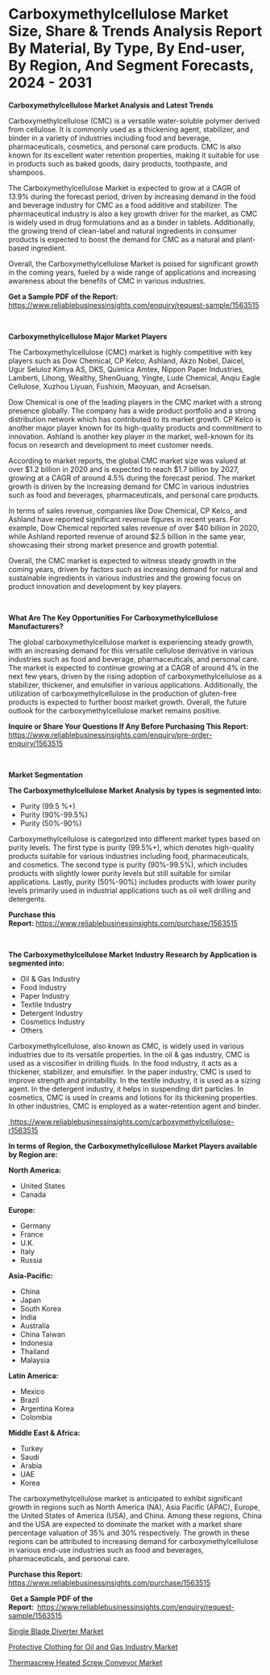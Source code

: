 <p><h1>Carboxymethylcellulose Market Size, Share & Trends Analysis Report By Material, By Type, By End-user, By Region, And Segment Forecasts, 2024 - 2031</h1></p><p><strong>Carboxymethylcellulose Market Analysis and Latest Trends</strong></p>
<p><p>Carboxymethylcellulose (CMC) is a versatile water-soluble polymer derived from cellulose. It is commonly used as a thickening agent, stabilizer, and binder in a variety of industries including food and beverage, pharmaceuticals, cosmetics, and personal care products. CMC is also known for its excellent water retention properties, making it suitable for use in products such as baked goods, dairy products, toothpaste, and shampoos.</p><p>The Carboxymethylcellulose Market is expected to grow at a CAGR of 13.9% during the forecast period, driven by increasing demand in the food and beverage industry for CMC as a food additive and stabilizer. The pharmaceutical industry is also a key growth driver for the market, as CMC is widely used in drug formulations and as a binder in tablets. Additionally, the growing trend of clean-label and natural ingredients in consumer products is expected to boost the demand for CMC as a natural and plant-based ingredient.</p><p>Overall, the Carboxymethylcellulose Market is poised for significant growth in the coming years, fueled by a wide range of applications and increasing awareness about the benefits of CMC in various industries.</p></p>
<p><strong>Get a Sample PDF of the Report:&nbsp;</strong> <a href="https://www.reliablebusinessinsights.com/enquiry/request-sample/1563515">https://www.reliablebusinessinsights.com/enquiry/request-sample/1563515</a></p>
<p>&nbsp;</p>
<p><strong>Carboxymethylcellulose Major Market Players</strong></p>
<p><p>The Carboxymethylcellulose (CMC) market is highly competitive with key players such as Dow Chemical, CP Kelco, Ashland, Akzo Nobel, Daicel, Ugur Seluloz Kimya AS, DKS, Quimica Amtex, Nippon Paper Industries, Lamberti, Lihong, Wealthy, ShenGuang, Yingte, Lude Chemical, Anqiu Eagle Cellulose, Xuzhou Liyuan, Fushixin, Maoyuan, and Acıselsan.</p><p>Dow Chemical is one of the leading players in the CMC market with a strong presence globally. The company has a wide product portfolio and a strong distribution network which has contributed to its market growth. CP Kelco is another major player known for its high-quality products and commitment to innovation. Ashland is another key player in the market, well-known for its focus on research and development to meet customer needs.</p><p>According to market reports, the global CMC market size was valued at over $1.2 billion in 2020 and is expected to reach $1.7 billion by 2027, growing at a CAGR of around 4.5% during the forecast period. The market growth is driven by the increasing demand for CMC in various industries such as food and beverages, pharmaceuticals, and personal care products.</p><p>In terms of sales revenue, companies like Dow Chemical, CP Kelco, and Ashland have reported significant revenue figures in recent years. For example, Dow Chemical reported sales revenue of over $40 billion in 2020, while Ashland reported revenue of around $2.5 billion in the same year, showcasing their strong market presence and growth potential.</p><p>Overall, the CMC market is expected to witness steady growth in the coming years, driven by factors such as increasing demand for natural and sustainable ingredients in various industries and the growing focus on product innovation and development by key players.</p></p>
<p>&nbsp;</p>
<p><strong>What Are The Key Opportunities For Carboxymethylcellulose Manufacturers?</strong></p>
<p><p>The global carboxymethylcellulose market is experiencing steady growth, with an increasing demand for this versatile cellulose derivative in various industries such as food and beverage, pharmaceuticals, and personal care. The market is expected to continue growing at a CAGR of around 4% in the next few years, driven by the rising adoption of carboxymethylcellulose as a stabilizer, thickener, and emulsifier in various applications. Additionally, the utilization of carboxymethylcellulose in the production of gluten-free products is expected to further boost market growth. Overall, the future outlook for the carboxymethylcellulose market remains positive.</p></p>
<p><strong>Inquire or Share Your Questions If Any Before Purchasing This Report:</strong> <a href="https://www.reliablebusinessinsights.com/enquiry/pre-order-enquiry/1563515">https://www.reliablebusinessinsights.com/enquiry/pre-order-enquiry/1563515</a></p>
<p>&nbsp;</p>
<p><strong>Market Segmentation</strong></p>
<p><strong>The Carboxymethylcellulose Market Analysis by types is segmented into:</strong></p>
<p><ul><li>Purity (99.5 %+)</li><li>Purity (90%-99.5%)</li><li>Purity (50%-90%)</li></ul></p>
<p><p>Carboxymethylcellulose is categorized into different market types based on purity levels. The first type is purity (99.5%+), which denotes high-quality products suitable for various industries including food, pharmaceuticals, and cosmetics. The second type is purity (90%-99.5%), which includes products with slightly lower purity levels but still suitable for similar applications. Lastly, purity (50%-90%) includes products with lower purity levels primarily used in industrial applications such as oil well drilling and detergents.</p></p>
<p><strong>Purchase this Report:&nbsp;</strong><a href="https://www.reliablebusinessinsights.com/purchase/1563515">https://www.reliablebusinessinsights.com/purchase/1563515</a></p>
<p>&nbsp;</p>
<p><strong>The Carboxymethylcellulose Market Industry Research by Application is segmented into:</strong></p>
<p><ul><li>Oil & Gas Industry</li><li>Food Industry</li><li>Paper Industry</li><li>Textile Industry</li><li>Detergent Industry</li><li>Cosmetics Industry</li><li>Others</li></ul></p>
<p><p>Carboxymethylcellulose, also known as CMC, is widely used in various industries due to its versatile properties. In the oil & gas industry, CMC is used as a viscosifier in drilling fluids. In the food industry, it acts as a thickener, stabilizer, and emulsifier. In the paper industry, CMC is used to improve strength and printability. In the textile industry, it is used as a sizing agent. In the detergent industry, it helps in suspending dirt particles. In cosmetics, CMC is used in creams and lotions for its thickening properties. In other industries, CMC is employed as a water-retention agent and binder.</p></p>
<p><a href="https://www.reliablebusinessinsights.com/carboxymethylcellulose-r1563515">&nbsp;https://www.reliablebusinessinsights.com/carboxymethylcellulose-r1563515</a></p>
<p><strong>In terms of Region, the Carboxymethylcellulose Market Players available by Region are:</strong></p>
<p>
    <p> <strong> North America: </strong>
        <ul>
            <li>United States</li>
            <li>Canada</li>
        </ul>
        </p> 
    <p> <strong> Europe: </strong>
        <ul>
            <li>Germany</li>
            <li>France</li>
            <li>U.K.</li>
            <li>Italy</li>
            <li>Russia</li>
        </ul>
        </p> 
    <p> <strong> Asia-Pacific: </strong>
        <ul>
            <li>China</li>
            <li>Japan</li>
            <li>South Korea</li>
            <li>India</li>
            <li>Australia</li>
            <li>China Taiwan</li>
            <li>Indonesia</li>
            <li>Thailand</li>
            <li>Malaysia</li>
        </ul>
        </p> 
    <p> <strong> Latin America: </strong>
        <ul>
            <li>Mexico</li>
            <li>Brazil</li>
            <li>Argentina Korea</li>
            <li>Colombia</li>
        </ul>
        </p> 
    <p> <strong> Middle East & Africa: </strong>
        <ul>
            <li>Turkey</li>
            <li>Saudi</li>
            <li>Arabia</li>
            <li>UAE</li>
            <li>Korea</li>
        </ul>
    </p>
    </p>
<p><p>The carboxymethylcellulose market is anticipated to exhibit significant growth in regions such as North America (NA), Asia Pacific (APAC), Europe, the United States of America (USA), and China. Among these regions, China and the USA are expected to dominate the market with a market share percentage valuation of 35% and 30% respectively. The growth in these regions can be attributed to increasing demand for carboxymethylcellulose in various end-use industries such as food and beverages, pharmaceuticals, and personal care.</p></p>
<p><strong>Purchase this Report: </strong><a href="https://www.reliablebusinessinsights.com/purchase/1563515">https://www.reliablebusinessinsights.com/purchase/1563515</a></p>
<p>&nbsp;<strong>Get a Sample PDF of the Report:&nbsp;&nbsp;</strong><a href="https://www.reliablebusinessinsights.com/enquiry/request-sample/1563515">https://www.reliablebusinessinsights.com/enquiry/request-sample/1563515</a></p>
<p><strong></strong></p>
<p><p><a href="https://github.com/DaveBlock08/Market-Research-Report-List-1/blob/main/single-blade-diverter-market.md">Single Blade Diverter Market</a></p><p><a href="https://github.com/sarabits412/Market-Research-Report-List-1/blob/main/protective-clothing-for-oil-and-gas-industry-market.md">Protective Clothing for Oil and Gas Industry Market</a></p><p><a href="https://github.com/annerides/Market-Research-Report-List-1/blob/main/thermascrew-heated-screw-conveyor-market.md">Thermascrew Heated Screw Conveyor Market</a></p></p>